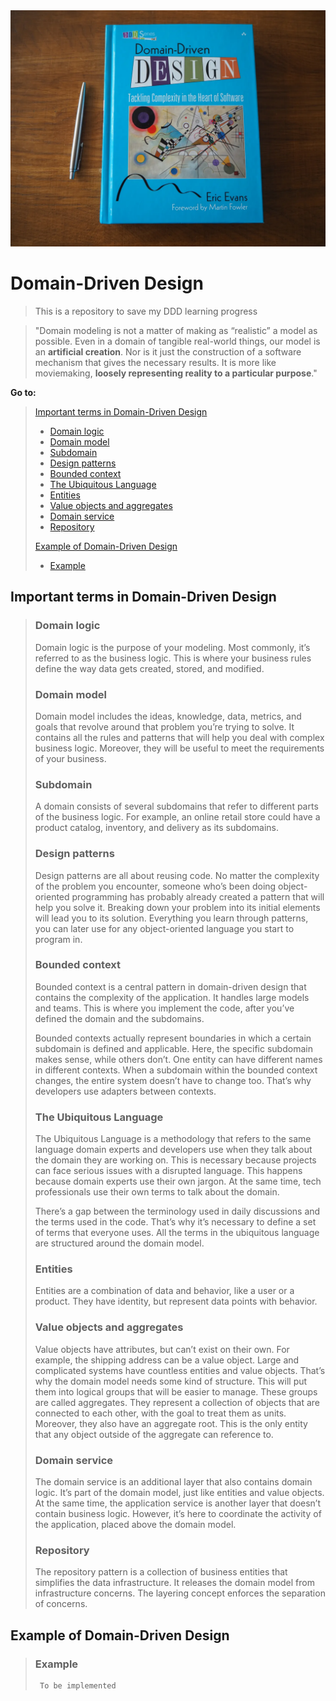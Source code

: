 
<div align="center">
<img src="src/ddd-banner.webp" alt="solid" id="solid-banner"/>
</div>

# Domain-Driven Design

> This is a repository to save my DDD learning progress

> "Domain modeling is not a matter of making as “realistic” a model as possible. Even in a domain of tangible real-world things, our model is an **artificial creation**. Nor is it just the construction of a software mechanism that gives the necessary results. It is more like moviemaking, **loosely representing reality to a particular purpose**."

**Go to:**

> [Important terms in Domain-Driven Design](#p01)
>
>* [Domain logic](#t01)
>* [Domain model](#t02)
>* [Subdomain](#t03)
>* [Design patterns](#t04)
>* [Bounded context](#t05)
>* [The Ubiquitous Language](#t06)
>* [Entities](#t07)
>* [Value objects and aggregates](#t08)
>* [Domain service](#t09)
>* [Repository](#t10)
>
> [Example of Domain-Driven Design](#p02)
>
>* [Example](#t11)

<h2 id="p01">Important terms in Domain-Driven Design</h2>

> <h3 id="t01">Domain logic</h3>
>
> Domain logic is the purpose of your modeling. Most commonly, it’s referred to as the business logic. This is where your business rules define the way data gets created, stored, and modified.
>
> <h3 id="t02">Domain model</h3>
>
> Domain model includes the ideas, knowledge, data, metrics, and goals that revolve around that problem you’re trying to solve. It contains all the rules and patterns that will help you deal with complex business logic. Moreover, they will be useful to meet the requirements of your business.
>
> <h3 id="t03">Subdomain</h3>
>
> A domain consists of several subdomains that refer to different parts of the business logic. For example, an online retail store could have a product catalog, inventory, and delivery as its subdomains.
>
> <h3 id="t04">Design patterns</h3>
>
> Design patterns are all about reusing code. No matter the complexity of the problem you encounter, someone who’s been doing object-oriented programming has probably already created a pattern that will help you solve it. Breaking down your problem into its initial elements will lead you to its solution. Everything you learn through patterns, you can later use for any object-oriented language you start to program in.
>
> <h3 id="t05">Bounded context</h3>
>
> Bounded context is a central pattern in domain-driven design that contains the complexity of the application. It handles large models and teams. This is where you implement the code, after you’ve defined the domain and the subdomains.
>
> Bounded contexts actually represent boundaries in which a certain subdomain is defined and applicable. Here, the specific subdomain makes sense, while others don’t. One entity can have different names in different contexts. When a subdomain within the bounded context changes, the entire system doesn’t have to change too. That’s why developers use adapters between contexts.
>
> <h3 id="t06">The Ubiquitous Language</h3>
>
> The Ubiquitous Language is a methodology that refers to the same language domain experts and developers use when they talk about the domain they are working on. This is necessary because projects can face serious issues with a disrupted language. This happens because domain experts use their own jargon. At the same time, tech professionals use their own terms to talk about the domain.
>
>There’s a gap between the terminology used in daily discussions and the terms used in the code. That’s why it’s necessary to define a set of terms that everyone uses. All the terms in the ubiquitous language are structured around the domain model.
>
> <h3 id="t07">Entities</h3>
>
> Entities are a combination of data and behavior, like a user or a product. They have identity, but represent data points with behavior.
>
> <h3 id="t08">Value objects and aggregates</h3>
>
> Value objects have attributes, but can’t exist on their own. For example, the shipping address can be a value object. Large and complicated systems have countless entities and value objects. That’s why the domain model needs some kind of structure. This will put them into logical groups that will be easier to manage. These groups are called aggregates. They represent a collection of objects that are connected to each other, with the goal to treat them as units. Moreover, they also have an aggregate root. This is the only entity that any object outside of the aggregate can reference to.
>
> <h3 id="t09">Domain service</h3>
>
> The domain service is an additional layer that also contains domain logic. It’s part of the domain model, just like entities and value objects. At the same time, the application service is another layer that doesn’t contain business logic. However, it’s here to coordinate the activity of the application, placed above the domain model.
>
> <h3 id="t10">Repository</h3>
>
> The repository pattern is a collection of business entities that simplifies the data infrastructure. It releases the domain model from infrastructure concerns. The layering concept enforces the separation of concerns.

<h2 id="p02">Example of Domain-Driven Design</h2>

> <h3 id="t11">Example</h3>
>
>      To be implemented
>